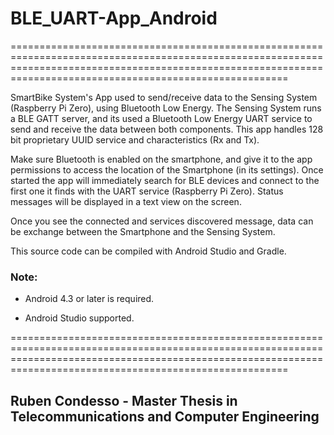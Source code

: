 # BLE_UART-App_Android
==================================================================================================================================================================================================================

SmartBike System's App used to send/receive data to the Sensing System (Raspberry Pi Zero), using Bluetooth Low Energy. The Sensing System runs a BLE GATT server, and its used a Bluetooth Low Energy UART service to send and receive the data between both components. This app handles 128 bit proprietary UUID service and characteristics (Rx and Tx).

Make sure Bluetooth is enabled on the smartphone, and give it to the app permissions to access the location of the Smartphone (in its settings). Once started the app will immediately search for BLE devices and connect to the first one it finds with the UART service (Raspberry Pi Zero). Status messages will be displayed in a text view on the screen.

Once you see the connected and services discovered message, data can be exchange between the Smartphone and the Sensing System.


This source code can be compiled with Android Studio and Gradle.

### Note:

- Android 4.3 or later is required.

- Android Studio supported.

==================================================================================================================================================================================================================

## Ruben Condesso - Master Thesis in Telecommunications and Computer Engineering


